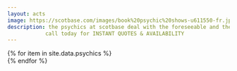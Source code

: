 ```yaml
---
layout: acts
image: https://scotbase.com/images/book%20psychic%20shows-u611550-fr.jpg
description: the psychics at scotbase deal with the foreseeable and the  unforeseeable. Our psychics work with spirit guides to provide you with the answers you need. <hr> Have you ever wondered what the future might hold for you? Do you wonder about past life experiences? Do you want to know when you will meet your true love?the psychics at scotbase deal with the foreseeable and the  unforeseeable. Our psychics work with spirit guides to provide you with the answers you need.They will convey your thoughts and wishes across the divide through psychic medium readings. Open your heart and call to book a psychic  today. BOOK YOUR ACT TODAY! book early to avoid disappointment.
            call today for INSTANT QUOTES & AVAILABILITY
---
```


<div class="row mt-4 mb-4">
  {% for item in site.data.psychics %}
    <div class="col-md-4 mb-5">
      <div class="card border-0 shadow h-100">
        <a href="/acts/{{ item.title | slugify }}">
          <img class="card-img-top" src="{{ item.image_src }}" alt="" />
        </a>
      </div>
    </div>
  {% endfor %}
</div>